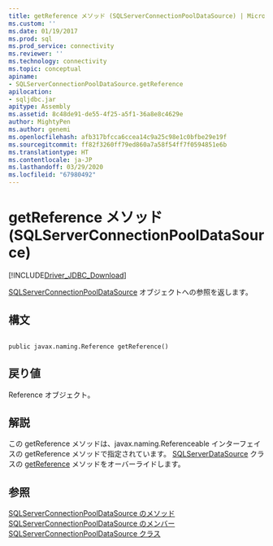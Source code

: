 ```yaml
---
title: getReference メソッド (SQLServerConnectionPoolDataSource) | Microsoft Docs
ms.custom: ''
ms.date: 01/19/2017
ms.prod: sql
ms.prod_service: connectivity
ms.reviewer: ''
ms.technology: connectivity
ms.topic: conceptual
apiname:
- SQLServerConnectionPoolDataSource.getReference
apilocation:
- sqljdbc.jar
apitype: Assembly
ms.assetid: 8c48de91-de55-4f25-a5f1-36a8e8c4629e
author: MightyPen
ms.author: genemi
ms.openlocfilehash: afb317bfcca6ccea14c9a25c98e1c0bfbe29e19f
ms.sourcegitcommit: ff82f3260ff79ed860a7a58f54ff7f0594851e6b
ms.translationtype: HT
ms.contentlocale: ja-JP
ms.lasthandoff: 03/29/2020
ms.locfileid: "67980492"
---
```

# <a name="getreference-method-sqlserverconnectionpooldatasource"></a>getReference メソッド (SQLServerConnectionPoolDataSource)
[!INCLUDE[Driver_JDBC_Download](../../../includes/driver_jdbc_download.md)]

  [SQLServerConnectionPoolDataSource](../../../connect/jdbc/reference/sqlserverconnectionpooldatasource-class.md) オブジェクトへの参照を返します。  
  
## <a name="syntax"></a>構文  
  
```  
  
public javax.naming.Reference getReference()  
```  
  
## <a name="return-value"></a>戻り値  
 Reference オブジェクト。  
  
## <a name="remarks"></a>解説  
 この getReference メソッドは、javax.naming.Referenceable インターフェイスの getReference メソッドで指定されています。 [SQLServerDataSource](../../../connect/jdbc/reference/getreference-method-sqlserverdatasource.md) クラスの [getReference](../../../connect/jdbc/reference/sqlserverdatasource-class.md) メソッドをオーバーライドします。  
  
## <a name="see-also"></a>参照  
 [SQLServerConnectionPoolDataSource のメソッド](../../../connect/jdbc/reference/sqlserverconnectionpooldatasource-methods.md)   
 [SQLServerConnectionPoolDataSource のメンバー](../../../connect/jdbc/reference/sqlserverconnectionpooldatasource-members.md)   
 [SQLServerConnectionPoolDataSource クラス](../../../connect/jdbc/reference/sqlserverconnectionpooldatasource-class.md)  
  
  
